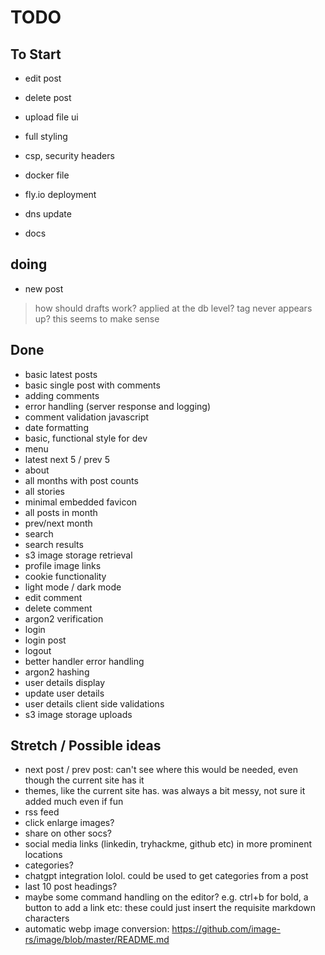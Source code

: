 # TODO

## To Start

- edit post
- delete post

- upload file ui

- full styling
- csp, security headers

- docker file
- fly.io deployment
- dns update
- docs

## doing

- new post

> how should drafts work? applied at the db level? tag never appears up?
> this seems to make sense

## Done

- basic latest posts
- basic single post with comments
- adding comments
- error handling (server response and logging)
- comment validation javascript
- date formatting
- basic, functional style for dev
- menu
- latest next 5 / prev 5
- about
- all months with post counts
- all stories
- minimal embedded favicon
- all posts in month
- prev/next month
- search
- search results
- s3 image storage retrieval
- profile image links
- cookie functionality
- light mode / dark mode
- edit comment
- delete comment
- argon2 verification
- login
- login post
- logout
- better handler error handling
- argon2 hashing
- user details display
- update user details
- user details client side validations
- s3 image storage uploads

## Stretch / Possible ideas

- next post / prev post: can't see where this would be needed, even though the current site has it
- themes, like the current site has. was always a bit messy, not sure it added much even if fun
- rss feed
- click enlarge images?
- share on other socs?
- social media links (linkedin, tryhackme, github etc) in more prominent locations
- categories?
- chatgpt integration lolol. could be used to get categories from a post
- last 10 post headings?
- maybe some command handling on the editor? e.g. ctrl+b for bold, a button to add a link etc: these could just insert the requisite markdown characters
- automatic webp image conversion: https://github.com/image-rs/image/blob/master/README.md